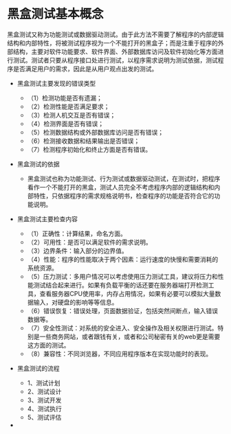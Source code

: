# 黑盒测试基本概念

黑盒测试又称为功能测试或数据驱动测试。由于此方法不需要了解程序的内部逻辑结构和内部特性，将被测试程序视为一个不能打开的黑盒子；而是注重于程序的外部结构，主要对软件功能要求、软件界面、外部数据库访问及软件初始化等方面进行测试。测试者只要从程序接口处进行测试，以程序需求说明为测试依据，测试程序是否满足用户的需求，因此是从用户观点出发的测试。

- 黑盒测试主要发现的错误类型
  - （1）检测功能是否有遗漏；
  - （2）检测性能是否满足要求；
  - （3）检测人机交互是否有错误；
  - （4）检测界面是否有错误；
  - （5）检测数据结构或外部数据库访问是否有错误；
  - （6）检测接收数据和结果输出是否错误；
  - （7）检测程序初始化和终止方面是否有错误。
- 黑盒测试的依据
  - 黑盒测试也称为功能测试、行为测试或数据驱动测试，在测试时，把程序看作一个不能打开的黑盒，测试人员完全不考虑程序内部的逻辑结构和内部特性，只依据程序的需求规格说明书，检查程序的功能是否符合它的功能说明。
- 黑盒测试主要检查内容
  - （1）正确性：计算结果，命名方面。
  - （2）可用性：是否可以满足软件的需求说明。
  - （3）边界条件：输入部分的边界值。
  - （4）性能：程序的性能取决于两个因素：运行速度的快慢和需要消耗的系统资源。
  - （5）压力测试：多用户情况可以考虑使用压力测试工具，建议将压力和性能测试结合起来进行。如果有负载平衡的话还要在服务器端打开检测工具，查看服务器CPU使用率，内存占用情况，如果有必要可以模拟大量数据输入，对硬盘的影响等等信息。
  - （6）错误恢复：错误处理，页面数据验证，包括突然间断点，输入错误数据等。
  - （7）安全性测试：对系统的安全进入、安全操作及相关权限进行测试。特别是一些商务网站，或者跟钱有关，或者和公司秘密有关的web更是需要这方面的测试。
  - （8）兼容性：不同浏览器，不同应用程序版本在实现功能时的表现。
- 黑盒测试的流程
  - 1、测试计划
  - 2、测试设计
  - 3、测试开发
  - 4、测试执行
  - 5、测试评估

- 